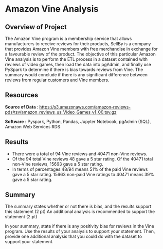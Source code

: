 # Amazon Vine Analysis

## Overview of Project
The Amazon Vine program is a membership service that allows manufacturers to receive reviews for their products, SellBy is a company that provides Amazon Vine members with free merchandise in exchange for a favourable review of the product. The objective of this particular Amazon Vine analysis is to perform the ETL process in a dataset contained with reviews of video games, then load the data into pgAdmin, and finally use PySpark to determine if there is bias towards reviews from Vine. The summary would conclude if there is any significant difference between reviews from regular customers and Vine members.

## Resources
**Source of Data** : https://s3.amazonaws.com/amazon-reviews-pds/tsv/amazon_reviews_us_Video_Games_v1_00.tsv.gz

**Software** : Pyspark, Python, Pandas, Jupyter Notebook, pgAdmin (SQL), Amazon Web Services RDS

## Results
- There were a total of 94 Vine reviews and 40471 non-Vine reviews.
- Of the 94 total Vine reviews 48 gave a 5 star rating. Of the 40471 total non-Vine reviews, 15663 gave a 5 star rating.
- In terms of percentages 48/94 means 51% of the paid Vine reviews gave a 5 star rating. 15663 non-paid Vine ratings to 40471 means 39% gave a 5 star rating.


## Summary
The summary states whether or not there is bias, and the results support this statement (2 pt)
An additional analysis is recommended to support the statement (2 pt)

In your summary, state if there is any positivity bias for reviews in the Vine program. Use the results of your analysis to support your statement. Then, provide one additional analysis that you could do with the dataset to support your statement.

